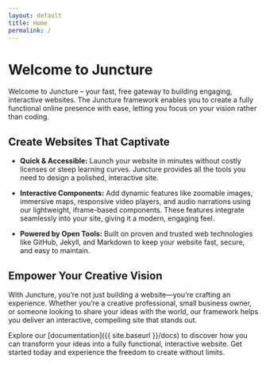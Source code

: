 ```yaml
---
layout: default
title: Home
permalink: /
---
```


# Welcome to Juncture

Welcome to Juncture – your fast, free gateway to building engaging, interactive websites. The Juncture framework enables you to create a fully functional online presence with ease, letting you focus on your vision rather than coding.

## Create Websites That Captivate

- **Quick & Accessible:** Launch your website in minutes without costly licenses or steep learning curves. Juncture provides all the tools you need to design a polished, interactive site.

- **Interactive Components:** Add dynamic features like zoomable images, immersive maps, responsive video players, and audio narrations using our lightweight, iframe-based components. These features integrate seamlessly into your site, giving it a modern, engaging feel.

- **Powered by Open Tools:** Built on proven and trusted web technologies like GitHub, Jekyll, and Markdown to keep your website fast, secure, and easy to maintain.

## Empower Your Creative Vision

With Juncture, you’re not just building a website—you’re crafting an experience. Whether you’re a creative professional, small business owner, or someone looking to share your ideas with the world, our framework helps you deliver an interactive, compelling site that stands out.

Explore our [documentation]({{ site.baseurl }}/docs) to discover how you can transform your ideas into a fully functional, interactive website. Get started today and experience the freedom to create without limits.
